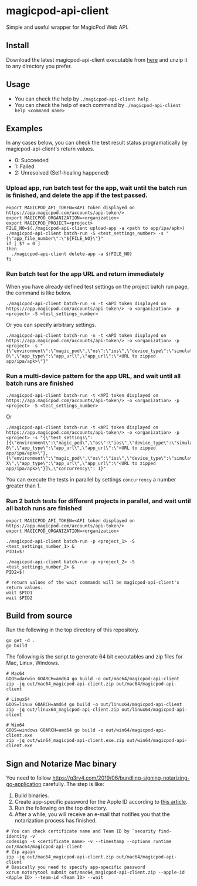 # magicpod-api-client
Simple and useful wrapper for MagicPod Web API.

## Install

Download the latest magicpod-api-client executable from [here](https://github.com/Magic-Pod/magicpod-api-client/releases) and unzip it to any directory you prefer.

## Usage

- You can check the help by `./magicpod-api-client help`
- You can check the help of each command by `./magicpod-api-client help <command name>`

## Examples

In any cases below, you can check the test result status programatically by magicpod-api-client's return values.
- 0: Succeeded
- 1: Failed
- 2: Unresolved (Self-healing happened)

### Upload app, run batch test for the app, wait until the batch run is finished, and delete the app if the test passed.

```
export MAGICPOD_API_TOKEN=<API token displayed on https://app.magicpod.com/accounts/api-token/>
export MAGICPOD_ORGANIZATION=<organization>
export MAGICPOD_PROJECT=<project>
FILE_NO=$(./magicpod-api-client upload-app -a <path to app/ipa/apk>)
./magicpod-api-client batch-run -S <test_settings_number> -s "{\"app_file_number\":\"${FILE_NO}\"}"
if [ $? = 0 ]
then
  ./magicpod-api-client delete-app -a ${FILE_NO}
fi
```

### Run batch test for the app URL and return immediately

When you have already defined test settings on the project batch run page, the command is like below.
```
./magicpod-api-client batch-run -n -t <API token displayed on https://app.magicpod.com/accounts/api-token/> -o <organization> -p <project> -S <test_settings_number>
```

Or you can specify arbitrary settings.

```
./magicpod-api-client batch-run -n -t <API token displayed on https://app.magicpod.com/accounts/api-token/> -o <organization> -p <project> -s "{\"environment\":\"magic_pod\",\"os\":\"ios\",\"device_type\":\"simulator\",\"version\":\"13.1\",\"model\":\"iPhone 8\",\"app_type\":\"app_url\",\"app_url\":\"<URL to zipped app/ipa/apk>\"}"
```

### Run a multi-device pattern for the app URL, and wait until all batch runs are finished

```
./magicpod-api-client batch-run -t <API token displayed on https://app.magicpod.com/accounts/api-token/> -o <organization> -p <project> -S <test_settings_number>
```

Or

```
./magicpod-api-client batch-run -t <API token displayed on https://app.magicpod.com/accounts/api-token/> -o <organization> -p <project> -s "{\"test_settings\":[{\"environment\":\"magic_pod\",\"os\":\"ios\",\"device_type\":\"simulator\",\"version\":\"13.1\",\"model\":\"iPhone 8\",\"app_type\":\"app_url\",\"app_url\":\"<URL to zipped app/ipa/apk>\"},{\"environment\":\"magic_pod\",\"os\":\"ios\",\"device_type\":\"simulator\",\"version\":\"13.1\",\"model\":\"iPhone X\",\"app_type\":\"app_url\",\"app_url\":\"<URL to zipped app/ipa/apk>\"}]\,\"concurrency\": 1}"
```

You can execute the tests in parallel by settings `concurrency` a number greater than 1.

### Run 2 batch tests for different projects in parallel, and wait until all batch runs are finished

```
export MAGICPOD_API_TOKEN=<API token displayed on https://app.magicpod.com/accounts/api-token/>
export MAGICPOD_ORGANIZATION=<organization>

./magicpod-api-client batch-run -p <project_1> -S <test_settings_number_1> &
PID1=$!

./magicpod-api-client batch-run -p <project_2> -S <test_settings_number_2> &
PID2=$!

# return values of the wait commands will be magicpod-api-client's return values.
wait $PID1
wait $PID2
```

## Build from source

Run the following in the top directory of this repository.

```
go get -d .
go build
```

The following is the script to generate 64 bit executables and zip files for Mac, Linux, Windows.

```
# Mac64
GOOS=darwin GOARCH=amd64 go build -o out/mac64/magicpod-api-client
zip -jq out/mac64_magicpod-api-client.zip out/mac64/magicpod-api-client

# Linux64
GOOS=linux GOARCH=amd64 go build -o out/linux64/magicpod-api-client
zip -jq out/linux64_magicpod-api-client.zip out/linux64/magicpod-api-client

# Win64
GOOS=windows GOARCH=amd64 go build -o out/win64/magicpod-api-client.exe
zip -jq out/win64_magicpod-api-client.exe.zip out/win64/magicpod-api-client.exe
```

## Sign and Notarize Mac binary

You need to follow https://g3rv4.com/2019/06/bundling-signing-notarizing-go-application carefully.
The step is like:

1. Build binaries.
2. Create app-specific password for the Apple ID according to [this article](https://support.apple.com/en-us/HT204397).
3. Run the following on the top directory.
4. After a while, you will receive an e-mail that notifies you that the notarization process has finished.

```
# You can check certificate name and Team ID by `security find-identity -v`
codesign -s <certificate name> -v --timestamp --options runtime out/mac64/magicpod-api-client
# Zip again
zip -jq out/mac64_magicpod-api-client.zip out/mac64/magicpod-api-client
# Basically you need to specify app-specific password
xcrun notarytool submit out/mac64_magicpod-api-client.zip --apple-id <Apple ID> --team-id <Team ID> --wait
```
